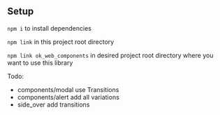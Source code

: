 ## Setup

`npm i` to install dependencies

`npm link` in this project root directory

`npm link ok_web_components` in desired project root directory where you want to use this library

Todo:

- components/modal use Transitions
- components/alert add all variations
- side_over add transitions

